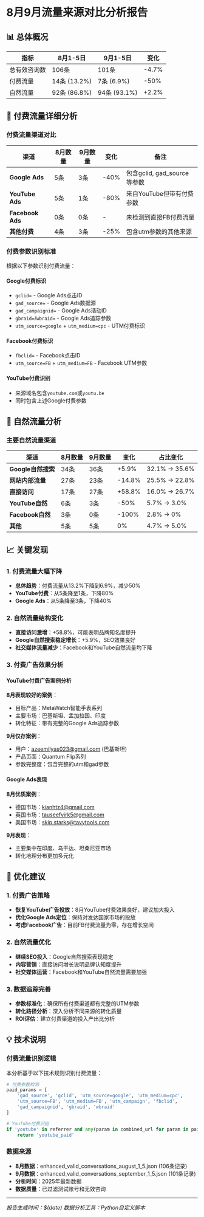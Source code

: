 # 8月9月流量来源对比分析报告

## 📊 总体概况

| 指标 | 8月1-5日 | 9月1-5日 | 变化 |
|------|----------|----------|------|
| 总有效咨询数 | 106条 | 101条 | -4.7% |
| 付费流量 | 14条 (13.2%) | 7条 (6.9%) | -50% |
| 自然流量 | 92条 (86.8%) | 94条 (93.1%) | +2.2% |

## 🎯 付费流量详细分析

### 付费流量渠道对比

| 渠道 | 8月数量 | 9月数量 | 变化 | 备注 |
|------|---------|---------|------|------|
| **Google Ads** | 5条 | 3条 | -40% | 包含gclid, gad_source等参数 |
| **YouTube Ads** | 5条 | 1条 | -80% | 来自YouTube但带有付费参数 |
| **Facebook Ads** | 0条 | 0条 | - | 未检测到直接FB付费流量 |
| **其他付费** | 4条 | 3条 | -25% | 包含utm参数的其他来源 |

### 付费参数识别标准

根据以下参数识别付费流量：

#### Google付费标识
- `gclid=` - Google Ads点击ID
- `gad_source=` - Google Ads数据源
- `gad_campaignid=` - Google Ads活动ID
- `gbraid=`/`wbraid=` - Google Ads追踪参数
- `utm_source=google` + `utm_medium=cpc` - UTM付费标识

#### Facebook付费标识  
- `fbclid=` - Facebook点击ID
- `utm_source=FB` + `utm_medium=FB` - Facebook UTM参数

#### YouTube付费识别
- 来源域名包含`youtube.com`或`youtu.be`
- 同时包含上述Google付费参数

## 🌱 自然流量分析

### 主要自然流量渠道

| 渠道 | 8月数量 | 9月数量 | 变化 | 占比变化 |
|------|---------|---------|------|----------|
| **Google自然搜索** | 34条 | 36条 | +5.9% | 32.1% → 35.6% |
| **网站内部流量** | 27条 | 23条 | -14.8% | 25.5% → 22.8% |
| **直接访问** | 17条 | 27条 | +58.8% | 16.0% → 26.7% |
| **YouTube自然** | 6条 | 3条 | -50% | 5.7% → 3.0% |
| **Facebook自然** | 3条 | 0条 | -100% | 2.8% → 0% |
| **其他** | 5条 | 5条 | 0% | 4.7% → 5.0% |

## 📈 关键发现

### 1. 付费流量大幅下降
- **总体趋势**：付费流量从13.2%下降到6.9%，减少50%
- **YouTube付费**：从5条降至1条，下降80%
- **Google Ads**：从5条降至3条，下降40%

### 2. 自然流量结构变化
- **直接访问激增**：+58.8%，可能表明品牌知名度提升
- **Google自然搜索稳定增长**：+5.9%，SEO效果良好
- **社交媒体流量减少**：Facebook和YouTube自然流量均下降

### 3. 付费广告效果分析

#### YouTube付费广告案例分析
**8月表现较好的案例**：
- 目标产品：MetaWatch智能手表系列
- 主要市场：巴基斯坦、孟加拉国、印度
- 转化特征：带有完整的Google Ads追踪参数

**9月仅存案例**：
- 用户：azeemilyas023@gmail.com (巴基斯坦)
- 产品页面：Quantum Flip系列
- 参数完整度：包含完整的utm和gad参数

#### Google Ads表现
**8月优质案例**：
- 德国市场：kianhtz4@gmail.com
- 英国市场：tauseefvirk5@gmail.com  
- 美国市场：skip.starks@tavytools.com

**9月表现**：
- 主要集中在印度、乌干达、坦桑尼亚市场
- 转化地理分布更加多元化

## 🚀 优化建议

### 1. 付费广告策略
- **恢复YouTube广告投放**：8月YouTube付费效果良好，建议加大投入
- **优化Google Ads定位**：保持对发达国家市场的投放
- **考虑Facebook广告**：目前FB付费流量为零，存在增长空间

### 2. 自然流量优化
- **继续SEO投入**：Google自然搜索表现稳定
- **内容营销**：直接访问增长说明品牌认知度提升
- **社交媒体运营**：Facebook和YouTube自然流量需要加强

### 3. 数据追踪完善
- **参数标准化**：确保所有付费渠道都有完整的UTM参数
- **转化路径分析**：深入分析不同来源的转化质量
- **ROI评估**：建立付费渠道的投入产出比分析

## 💡 技术说明

### 付费流量识别逻辑
本分析基于以下技术规则识别付费流量：

```python
# 付费参数检测
paid_params = [
    'gad_source', 'gclid', 'utm_source=google', 'utm_medium=cpc',
    'utm_source=FB', 'utm_medium=FB', 'utm_campaign', 'fbclid',
    'gad_campaignid', 'gbraid', 'wbraid'
]

# YouTube付费识别
if 'youtube' in referrer and any(param in combined_url for param in paid_params):
    return 'youtube_paid'
```

### 数据来源
- **8月数据**：enhanced_valid_conversations_august_1_5.json (106条记录)
- **9月数据**：enhanced_valid_conversations_september_1_5.json (101条记录)
- **分析时间**：2025年最新数据
- **数据质量**：已过滤测试账号和无效咨询

---

*报告生成时间：$(date)*
*数据分析工具：Python自定义脚本*
